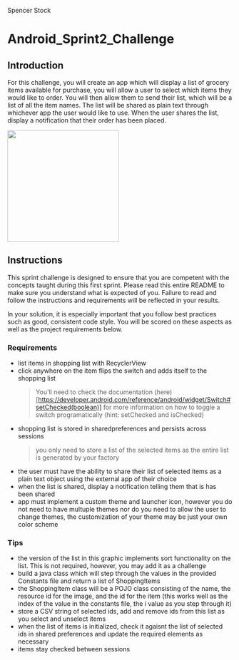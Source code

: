 Spencer Stock

# Android_Sprint2_Challenge

## Introduction

For this challenge, you will create an app which will display a list of grocery items available for purchase, you will allow a user to select which items they would like to order. You will then allow them to send their list, which will be a list of all the item names. The list will be shared as plain text through whichever app the user would like to use. When the user shares the list, display a notification that their order has been placed.

<img src="https://github.com/LambdaSchool/Android_Sprint2_Challenge/blob/master/Sprint2Challenge_ShoppingList.gif?raw=true" width="250">

## Instructions
This sprint challenge is designed to ensure that you are competent with the concepts taught during this first sprint. Please read this entire README to make sure you understand what is expected of you. Failure to read and follow the instructions and requirements will be reflected in your results.

In your solution, it is especially important that you follow best practices such as good, consistent code style. You will be scored on these aspects as well as the project requirements below.

### Requirements
* list items in shopping list with RecyclerView
* click anywhere on the item flips the switch and adds itself to the shopping list
  > You'll need to check the documentation (here)[https://developer.android.com/reference/android/widget/Switch#setChecked(boolean)] for more information on how to toggle a switch programatically (hint: setChecked and isChecked)
* shopping list is stored in sharedpreferences and persists across sessions
  > you only need to store a list of the selected items as the entire list is generated by your factory 
* the user must have the ability to share their list of selected items as a plain text object using the external app of their choice
* when the list is shared, display a notification telling them that is has been shared
* app must implement a custom theme and launcher icon, however you do not need to have multuple themes nor do you need to allow the user to change themes, the customization of your theme may be just your own color scheme

### Tips
* the version of the list in this graphic implements sort functionality on the list. This is not required, however, you may add it as a challenge
* build a java class which will step through the values in the provided Constants file and return a list of ShoppingItems
* the ShoppingItem class will be a POJO class consisting of the name, the resource id for the image, and the id for the item (this works well as the index of the value in the constants file, the i value as you step through it)
* store a CSV string of selected ids, add and remove ids from this list as you select and unselect items 
* when the list of items is initialized, check it agaisnt the list of selected ids in shared preferences and update the required elements as necessary
* items stay checked between sessions
 
